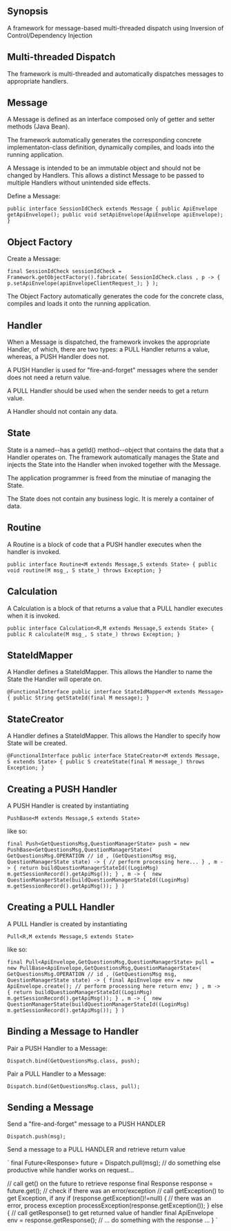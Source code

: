 ﻿## Synopsis

A framework for message-based multi-threaded dispatch using Inversion of Control/Dependency Injection

## Multi-threaded Dispatch

The framework is multi-threaded and automatically dispatches messages to appropriate handlers.

## Message

A Message is defined as an interface composed only of getter and setter methods (Java Bean).

The framework automatically generates the corresponding concrete implementaton-class definition, dynamically compiles, and loads into the running application.

A Message is intended to be an immutable object and should not be changed by Handlers. This allows a distinct Message to be passed to multiple Handlers without unintended side effects.

Define a Message:

`public interface SessionIdCheck extends Message {
	public ApiEnvelope getApiEnvelope();
	public void setApiEnvelope(ApiEnvelope apiEnvelope);
}`

## Object Factory

Create a Message:

`final SessionIdCheck sessionIdCheck = Framework.getObjectFactory().fabricate(
       SessionIdCheck.class
       , p -> {
       	 p.setApiEnvelope(apiEnvelopeClientRequest_);
       }
);`

The Object Factory automatically generates the code for the concrete class, compiles and loads it onto the running application.

## Handler

When a Message is dispatched, the framework invokes the appropriate Handler, of which, there are two types: a PULL  Handler returns a value, whereas, a PUSH Handler does not.

A PUSH Handler is used for "fire-and-forget" messages where the sender does not need a return value.

A PULL Handler should be used when the sender needs to get a return value.

A Handler should not contain any data.

## State

State is a named--has a getId() method--object that contains the data that a Handler operates on. The framework automatically manages the State and injects the State into the Handler when invoked together with the Message. 

The application programmer is freed from the minutiae of managing the State.

The State does not contain any business logic. It is merely a container of data.

## Routine

A Routine is a block of code that a PUSH handler executes when the handler is invoked.

`public interface Routine<M extends Message,S extends State> {
	public void routine(M msg_, S state_) throws Exception;
}`

## Calculation

A Calculation is a block of that returns a value that a PULL handler executes when it is invoked.

`public interface Calculation<R,M extends Message,S extends State> {
	public R calculate(M msg_, S state_) throws Exception;
}`

## StateIdMapper

A Handler defines a StateIdMapper. This allows the Handler to name the State the Handler will operate on.

`@FunctionalInterface
public interface StateIdMapper<M extends Message> {
	public String getStateId(final M message);
}`

## StateCreator

A Handler defines a StateIdMapper. This allows the Handler to specify how State will be created.

`@FunctionalInterface
public interface StateCreator<M extends Message, S extends State> {
	public S createState(final M message_) throws Exception;
}`

## Creating a PUSH Handler

A PUSH Handler is created by instantiating

`PushBase<M extends Message,S extends State>`

like so:

`final Push<GetQuestionsMsg,QuestionManagerState> push = new PushBase<GetQuestionsMsg,QuestionManagerState>(
	GetQuestionsMsg.OPERATION // id
	, (GetQuestionsMsg msg, QuestionManagerState state) -> {
		// perform processing here...
	}
	, m -> {
		return buildQuestionManagerStateId((LoginMsg) m.getSessionRecord().getApiMsg());
	}
	, m -> { 
		new QuestionManagerState(buildQuestionManagerStateId((LoginMsg) m.getSessionRecord().getApiMsg());
	}
)`

## Creating a PULL Handler

A PULL Handler is created by instantiating

`Pull<R,M extends Message,S extends State>`

like so:

`final Pull<ApiEnvelope,GetQuestionsMsg,QuestionManagerState> pull = new PullBase<ApiEnvelope,GetQuestionsMsg,QuestionManagerState>(
	GetQuestionsMsg.OPERATION // id
	, (GetQuestionsMsg msg, QuestionManagerState state) -> {
                final ApiEnvelope env = new ApiEnvelope.create();
                // perform processing here
                return env;
        }
	, m -> {
		return buildQuestionManagerStateId((LoginMsg) m.getSessionRecord().getApiMsg());
	}
	, m -> { 
		new QuestionManagerState(buildQuestionManagerStateId((LoginMsg) m.getSessionRecord().getApiMsg());
	}
)`


## Binding a Message to Handler

Pair a PUSH Handler to a Message:

`Dispatch.bind(GetQuestionsMsg.class, push);`

Pair a PULL Handler to a Message:

`Dispatch.bind(GetQuestionsMsg.class, pull);`

## Sending a Message

Send a "fire-and-forget" message to a PUSH HANDLER

`Dispatch.push(msg);`

Send a message to a PULL HANDLER and retrieve return value

`
final Future<Response<ApiEnvelope>> future = Dispatch.pull(msg);
// do something else productive while handler works on request...

// call get() on the future to retrieve response
final Response<ApiEnvelope> response = future.get();
// check if there was an error/exception
// call getException() to get Exception, if any
if (response.getException()!=null) {
  // there was an error, process exception
  processException(response.getException());
}
else {
  // call getResponse() to get returned value of handler
  final ApiEnvelope env = response.getResponse();
  // ... do something with the response ...
}
`

